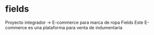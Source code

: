 # fields
Proyecto integrador -> E-commerce para marca de ropa Fields
Este E-commerce es una plataforma para venta de indumentaria
